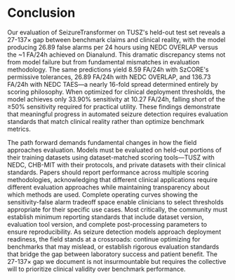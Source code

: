 # Conclusion

Our evaluation of SeizureTransformer on TUSZ's held-out test set reveals a 27-137× gap between benchmark claims and clinical reality, with the model producing 26.89 false alarms per 24 hours using NEDC OVERLAP versus the ~1 FA/24h achieved on Dianalund. This dramatic discrepancy stems not from model failure but from fundamental mismatches in evaluation methodology. The same predictions yield 8.59 FA/24h with SzCORE's permissive tolerances, 26.89 FA/24h with NEDC OVERLAP, and 136.73 FA/24h with NEDC TAES—a nearly 16-fold spread determined entirely by scoring philosophy. When optimized for clinical deployment thresholds, the model achieves only 33.90% sensitivity at 10.27 FA/24h, falling short of the ≥50% sensitivity required for practical utility. These findings demonstrate that meaningful progress in automated seizure detection requires evaluation standards that match clinical reality rather than optimize benchmark metrics.

The path forward demands fundamental changes in how the field approaches evaluation. Models must be evaluated on held-out portions of their training datasets using dataset-matched scoring tools—TUSZ with NEDC, CHB-MIT with their protocols, and private datasets with their clinical standards. Papers should report performance across multiple scoring methodologies, acknowledging that different clinical applications require different evaluation approaches while maintaining transparency about which methods are used. Complete operating curves showing the sensitivity-false alarm tradeoff space enable clinicians to select thresholds appropriate for their specific use cases. Most critically, the community must establish minimum reporting standards that include dataset version, evaluation tool version, and complete post-processing parameters to ensure reproducibility. As seizure detection models approach deployment readiness, the field stands at a crossroads: continue optimizing for benchmarks that may mislead, or establish rigorous evaluation standards that bridge the gap between laboratory success and patient benefit. The 27-137× gap we document is not insurmountable but requires the collective will to prioritize clinical validity over benchmark performance.
